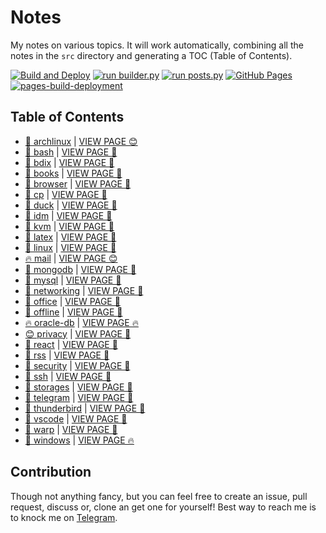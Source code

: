 # Notes

My notes on various topics. It will work automatically, combining all the notes in the `src` directory and generating a TOC (Table of Contents).

[![Build and Deploy](https://github.com/SharafatKarim/notes/actions/workflows/action.yml/badge.svg)](https://github.com/SharafatKarim/notes/actions/workflows/action.yml)
[![run builder.py](https://github.com/SharafatKarim/notes/actions/workflows/action.yml/badge.svg)](https://github.com/SharafatKarim/notes/actions/workflows/action.yml)
[![run posts.py](https://github.com/SharafatKarim/notes/actions/workflows/posts.yml/badge.svg)](https://github.com/SharafatKarim/notes/actions/workflows/posts.yml)
[![GitHub Pages](https://github.com/SharafatKarim/notes/actions/workflows/gh-pages.yml/badge.svg)](https://github.com/SharafatKarim/notes/actions/workflows/gh-pages.yml)
[![pages-build-deployment](https://github.com/SharafatKarim/notes/actions/workflows/pages/pages-build-deployment/badge.svg)](https://github.com/SharafatKarim/notes/actions/workflows/pages/pages-build-deployment)


## Table of Contents

- [👾 archlinux](src/archlinux.md) | <a href='https://sharafat.is-a.dev/notes/archlinux' target='_blank'>VIEW PAGE 😊</a>
- [👾 bash](src/bash.md) | <a href='https://sharafat.is-a.dev/notes/bash' target='_blank'>VIEW PAGE 🎸</a>
- [🎉 bdix](src/bdix.md) | <a href='https://sharafat.is-a.dev/notes/bdix' target='_blank'>VIEW PAGE 🚀</a>
- [👾 books](src/books.md) | <a href='https://sharafat.is-a.dev/notes/books' target='_blank'>VIEW PAGE 🌈</a>
- [🤖 browser](src/browser.md) | <a href='https://sharafat.is-a.dev/notes/browser' target='_blank'>VIEW PAGE 🎉</a>
- [🤖 cp](src/cp.md) | <a href='https://sharafat.is-a.dev/notes/cp' target='_blank'>VIEW PAGE 👾</a>
- [🎉 duck](src/duck.md) | <a href='https://sharafat.is-a.dev/notes/duck' target='_blank'>VIEW PAGE 🤖</a>
- [🌈 idm](src/idm.md) | <a href='https://sharafat.is-a.dev/notes/idm' target='_blank'>VIEW PAGE 🤖</a>
- [🌟 kvm](src/kvm.md) | <a href='https://sharafat.is-a.dev/notes/kvm' target='_blank'>VIEW PAGE 🎉</a>
- [🎸 latex](src/latex.md) | <a href='https://sharafat.is-a.dev/notes/latex' target='_blank'>VIEW PAGE 🎸</a>
- [👾 linux](src/linux.md) | <a href='https://sharafat.is-a.dev/notes/linux' target='_blank'>VIEW PAGE 🌈</a>
- [🔥 mail](src/mail.md) | <a href='https://sharafat.is-a.dev/notes/mail' target='_blank'>VIEW PAGE 😊</a>
- [👾 mongodb](src/mongodb.md) | <a href='https://sharafat.is-a.dev/notes/mongodb' target='_blank'>VIEW PAGE 🤖</a>
- [🍕 mysql](src/mysql.md) | <a href='https://sharafat.is-a.dev/notes/mysql' target='_blank'>VIEW PAGE 🌈</a>
- [🌈 networking](src/networking.md) | <a href='https://sharafat.is-a.dev/notes/networking' target='_blank'>VIEW PAGE 🤖</a>
- [🍕 office](src/office.md) | <a href='https://sharafat.is-a.dev/notes/office' target='_blank'>VIEW PAGE 🌟</a>
- [🤖 offline](src/offline.md) | <a href='https://sharafat.is-a.dev/notes/offline' target='_blank'>VIEW PAGE 🤖</a>
- [🔥 oracle-db](src/oracle-db.md) | <a href='https://sharafat.is-a.dev/notes/oracle-db' target='_blank'>VIEW PAGE 🔥</a>
- [😊 privacy](src/privacy.md) | <a href='https://sharafat.is-a.dev/notes/privacy' target='_blank'>VIEW PAGE 🌟</a>
- [🎸 react](src/react.md) | <a href='https://sharafat.is-a.dev/notes/react' target='_blank'>VIEW PAGE 🌟</a>
- [🌟 rss](src/rss.md) | <a href='https://sharafat.is-a.dev/notes/rss' target='_blank'>VIEW PAGE 👾</a>
- [🚀 security](src/security.md) | <a href='https://sharafat.is-a.dev/notes/security' target='_blank'>VIEW PAGE 🍕</a>
- [🍕 ssh](src/ssh.md) | <a href='https://sharafat.is-a.dev/notes/ssh' target='_blank'>VIEW PAGE 🎉</a>
- [🍕 storages](src/storages.md) | <a href='https://sharafat.is-a.dev/notes/storages' target='_blank'>VIEW PAGE 🍕</a>
- [🌈 telegram](src/telegram.md) | <a href='https://sharafat.is-a.dev/notes/telegram' target='_blank'>VIEW PAGE 🎉</a>
- [🍕 thunderbird](src/thunderbird.md) | <a href='https://sharafat.is-a.dev/notes/thunderbird' target='_blank'>VIEW PAGE 🎸</a>
- [🤖 vscode](src/vscode.md) | <a href='https://sharafat.is-a.dev/notes/vscode' target='_blank'>VIEW PAGE 🌟</a>
- [🌟 warp](src/warp.md) | <a href='https://sharafat.is-a.dev/notes/warp' target='_blank'>VIEW PAGE 🎸</a>
- [🤖 windows](src/windows.md) | <a href='https://sharafat.is-a.dev/notes/windows' target='_blank'>VIEW PAGE 🔥</a>

## Contribution

Though not anything fancy, but you can feel free to create an issue, pull request, discuss or, clone an get one for yourself!
Best way to reach me is to knock me on [Telegram](https://t.me/SharafatKarim).

